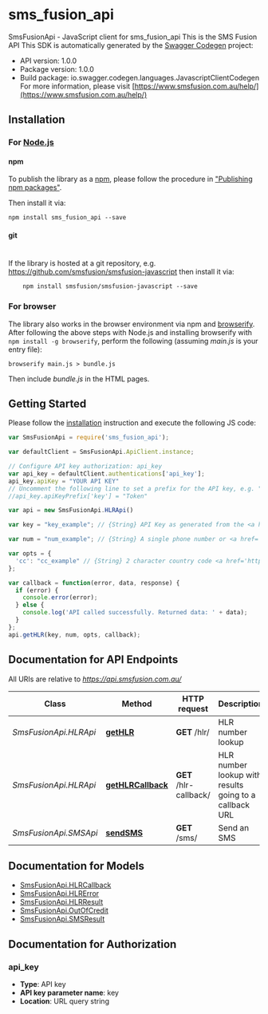 # sms_fusion_api

SmsFusionApi - JavaScript client for sms_fusion_api
This is the SMS Fusion API
This SDK is automatically generated by the [Swagger Codegen](https://github.com/swagger-api/swagger-codegen) project:

- API version: 1.0.0
- Package version: 1.0.0
- Build package: io.swagger.codegen.languages.JavascriptClientCodegen
For more information, please visit [https://www.smsfusion.com.au/help/](https://www.smsfusion.com.au/help/)

## Installation

### For [Node.js](https://nodejs.org/)

#### npm

To publish the library as a [npm](https://www.npmjs.com/),
please follow the procedure in ["Publishing npm packages"](https://docs.npmjs.com/getting-started/publishing-npm-packages).

Then install it via:

```shell
npm install sms_fusion_api --save
```

#### git
#
If the library is hosted at a git repository, e.g.
https://github.com/smsfusion/smsfusion-javascript
then install it via:

```shell
    npm install smsfusion/smsfusion-javascript --save
```

### For browser

The library also works in the browser environment via npm and [browserify](http://browserify.org/). After following
the above steps with Node.js and installing browserify with `npm install -g browserify`,
perform the following (assuming *main.js* is your entry file):

```shell
browserify main.js > bundle.js
```

Then include *bundle.js* in the HTML pages.

## Getting Started

Please follow the [installation](#installation) instruction and execute the following JS code:

```javascript
var SmsFusionApi = require('sms_fusion_api');

var defaultClient = SmsFusionApi.ApiClient.instance;

// Configure API key authorization: api_key
var api_key = defaultClient.authentications['api_key'];
api_key.apiKey = "YOUR API KEY"
// Uncomment the following line to set a prefix for the API key, e.g. "Token" (defaults to null)
//api_key.apiKeyPrefix['key'] = "Token"

var api = new SmsFusionApi.HLRApi()

var key = "key_example"; // {String} API Key as generated from the <a href='https://www.smsfusion.com.au/admin/api/'>admin panel</a>

var num = "num_example"; // {String} A single phone number or <a href='https://www.smsfusion.com.au/help/msisdn/'>MSDISDN</a>

var opts = { 
  'cc': "cc_example" // {String} 2 character country code <a href='https://en.wikipedia.org/wiki/ISO_3166-2'>ISO 3166-2</a> for formatting local numbers internationally
};

var callback = function(error, data, response) {
  if (error) {
    console.error(error);
  } else {
    console.log('API called successfully. Returned data: ' + data);
  }
};
api.getHLR(key, num, opts, callback);

```

## Documentation for API Endpoints

All URIs are relative to *https://api.smsfusion.com.au/*

Class | Method | HTTP request | Description
------------ | ------------- | ------------- | -------------
*SmsFusionApi.HLRApi* | [**getHLR**](docs/HLRApi.md#getHLR) | **GET** /hlr/ | HLR number lookup
*SmsFusionApi.HLRApi* | [**getHLRCallback**](docs/HLRApi.md#getHLRCallback) | **GET** /hlr-callback/ | HLR number lookup with results going to a callback URL
*SmsFusionApi.SMSApi* | [**sendSMS**](docs/SMSApi.md#sendSMS) | **GET** /sms/ | Send an SMS


## Documentation for Models

 - [SmsFusionApi.HLRCallback](docs/HLRCallback.md)
 - [SmsFusionApi.HLRError](docs/HLRError.md)
 - [SmsFusionApi.HLRResult](docs/HLRResult.md)
 - [SmsFusionApi.OutOfCredit](docs/OutOfCredit.md)
 - [SmsFusionApi.SMSResult](docs/SMSResult.md)


## Documentation for Authorization


### api_key

- **Type**: API key
- **API key parameter name**: key
- **Location**: URL query string

